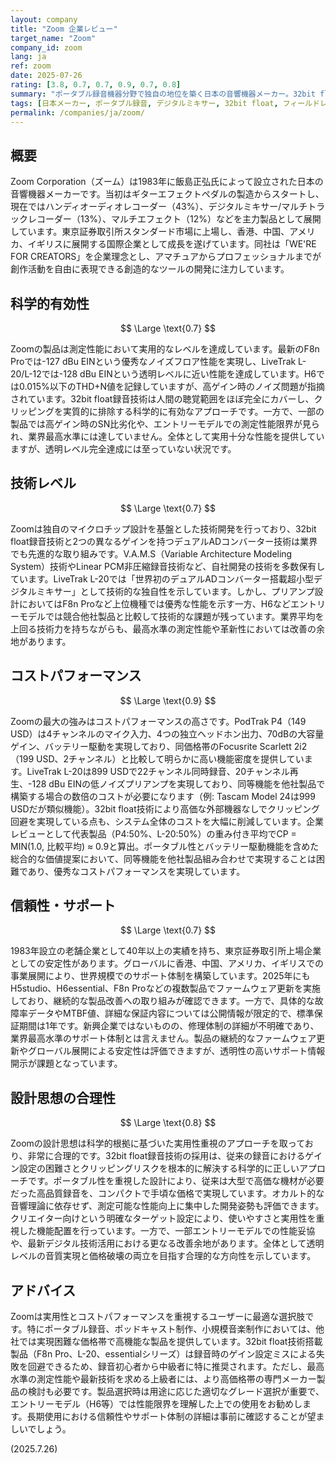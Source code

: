 ```yaml
---
layout: company
title: "Zoom 企業レビュー"
target_name: "Zoom"
company_id: zoom
lang: ja
ref: zoom
date: 2025-07-26
rating: [3.8, 0.7, 0.7, 0.9, 0.7, 0.8]
summary: "ポータブル録音機器分野で独自の地位を築く日本の音響機器メーカー。32bit float技術と実用性を重視した設計により、クリエイター向け機器市場で高いコストパフォーマンスを実現している。"
tags: [日本メーカー, ポータブル録音, デジタルミキサー, 32bit float, フィールドレコーディング]
permalink: /companies/ja/zoom/
---
```


## 概要

Zoom Corporation（ズーム）は1983年に飯島正弘氏によって設立された日本の音響機器メーカーです。当初はギターエフェクトペダルの製造からスタートし、現在ではハンディオーディオレコーダー（43%）、デジタルミキサー/マルチトラックレコーダー（13%）、マルチエフェクト（12%）などを主力製品として展開しています。東京証券取引所スタンダード市場に上場し、香港、中国、アメリカ、イギリスに展開する国際企業として成長を遂げています。同社は「WE'RE FOR CREATORS」を企業理念とし、アマチュアからプロフェッショナルまでが創作活動を自由に表現できる創造的なツールの開発に注力しています。

## 科学的有効性

$$ \Large \text{0.7} $$

Zoomの製品は測定性能において実用的なレベルを達成しています。最新のF8n Proでは-127 dBu EINという優秀なノイズフロア性能を実現し、LiveTrak L-20/L-12では-128 dBu EINという透明レベルに近い性能を達成しています。H6では0.015%以下のTHD+N値を記録していますが、高ゲイン時のノイズ問題が指摘されています。32bit float録音技術は人間の聴覚範囲をほぼ完全にカバーし、クリッピングを実質的に排除する科学的に有効なアプローチです。一方で、一部の製品では高ゲイン時のSN比劣化や、エントリーモデルでの測定性能限界が見られ、業界最高水準には達していません。全体として実用十分な性能を提供していますが、透明レベル完全達成には至っていない状況です。

## 技術レベル

$$ \Large \text{0.7} $$

Zoomは独自のマイクロチップ設計を基盤とした技術開発を行っており、32bit float録音技術と2つの異なるゲインを持つデュアルADコンバーター技術は業界でも先進的な取り組みです。V.A.M.S（Variable Architecture Modeling System）技術やLinear PCM非圧縮録音技術など、自社開発の技術を多数保有しています。LiveTrak L-20では「世界初のデュアルADコンバーター搭載超小型デジタルミキサー」として技術的な独自性を示しています。しかし、プリアンプ設計においてはF8n Proなど上位機種では優秀な性能を示す一方、H6などエントリーモデルでは競合他社製品と比較して技術的な課題が残っています。業界平均を上回る技術力を持ちながらも、最高水準の測定性能や革新性においては改善の余地があります。

## コストパフォーマンス

$$ \Large \text{0.9} $$

Zoomの最大の強みはコストパフォーマンスの高さです。PodTrak P4（149 USD）は4チャンネルのマイク入力、4つの独立ヘッドホン出力、70dBの大容量ゲイン、バッテリー駆動を実現しており、同価格帯のFocusrite Scarlett 2i2（199 USD、2チャンネル）と比較して明らかに高い機能密度を提供しています。LiveTrak L-20は899 USDで22チャンネル同時録音、20チャンネル再生、-128 dBu EINの低ノイズプリアンプを実現しており、同等機能を他社製品で構築する場合の数倍のコストが必要になります（例: Tascam Model 24は999 USDだが類似機能）。32bit float技術により高価な外部機器なしでクリッピング回避を実現している点も、システム全体のコストを大幅に削減しています。企業レビューとして代表製品（P4:50%、L-20:50%）の重み付き平均でCP = MIN(1.0, 比較平均) ≈ 0.9と算出。ポータブル性とバッテリー駆動機能を含めた総合的な価値提案において、同等機能を他社製品組み合わせで実現することは困難であり、優秀なコストパフォーマンスを実現しています。

## 信頼性・サポート

$$ \Large \text{0.7} $$

1983年設立の老舗企業として40年以上の実績を持ち、東京証券取引所上場企業としての安定性があります。グローバルに香港、中国、アメリカ、イギリスでの事業展開により、世界規模でのサポート体制を構築しています。2025年にもH5studio、H6essential、F8n Proなどの複数製品でファームウェア更新を実施しており、継続的な製品改善への取り組みが確認できます。一方で、具体的な故障率データやMTBF値、詳細な保証内容については公開情報が限定的で、標準保証期間は1年です。新興企業ではないものの、修理体制の詳細が不明確であり、業界最高水準のサポート体制とは言えません。製品の継続的なファームウェア更新やグローバル展開による安定性は評価できますが、透明性の高いサポート情報開示が課題となっています。

## 設計思想の合理性

$$ \Large \text{0.8} $$

Zoomの設計思想は科学的根拠に基づいた実用性重視のアプローチを取っており、非常に合理的です。32bit float録音技術の採用は、従来の録音におけるゲイン設定の困難さとクリッピングリスクを根本的に解決する科学的に正しいアプローチです。ポータブル性を重視した設計により、従来は大型で高価な機材が必要だった高品質録音を、コンパクトで手頃な価格で実現しています。オカルト的な音響理論に依存せず、測定可能な性能向上に集中した開発姿勢も評価できます。クリエイター向けという明確なターゲット設定により、使いやすさと実用性を重視した機能配置を行っています。一方で、一部エントリーモデルでの性能妥協や、最新デジタル技術活用における更なる改善余地があります。全体として透明レベルの音質実現と価格破壊の両立を目指す合理的な方向性を示しています。

## アドバイス

Zoomは実用性とコストパフォーマンスを重視するユーザーに最適な選択肢です。特にポータブル録音、ポッドキャスト制作、小規模音楽制作においては、他社では実現困難な価格帯で高機能な製品を提供しています。32bit float技術搭載製品（F8n Pro、L-20、essentialシリーズ）は録音時のゲイン設定ミスによる失敗を回避できるため、録音初心者から中級者に特に推奨されます。ただし、最高水準の測定性能や最新技術を求める上級者には、より高価格帯の専門メーカー製品の検討も必要です。製品選択時は用途に応じた適切なグレード選択が重要で、エントリーモデル（H6等）では性能限界を理解した上での使用をお勧めします。長期使用における信頼性やサポート体制の詳細は事前に確認することが望ましいでしょう。

(2025.7.26)
